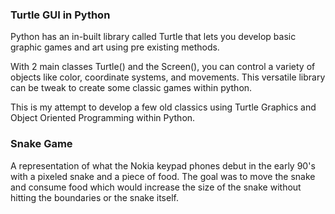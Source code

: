 ### Turtle GUI in Python

Python has an in-built library called Turtle that lets you develop basic graphic games and art using pre existing methods.

With 2 main classes Turtle() and the Screen(), you can control a variety of objects like color, coordinate systems, and movements. This versatile library can be tweak to create some classic games within python. 

This is my attempt to develop a few old classics using Turtle Graphics and Object Oriented Programming within Python.

### Snake Game
A representation of what the Nokia keypad phones debut in the early 90's with a pixeled snake and a piece of food. The goal was to move the snake and consume food which would increase the size of the snake without hitting the boundaries or the snake itself.


